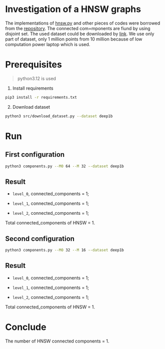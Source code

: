 # Investigation of a HNSW graphs

The implementations of [hnsw.py](./utils/hnsw.py) and other pieces of codes were borrowed from the [repository](https://github.com/aponom84/navigable-graphs-python/tree/main). The connected com=mponents are fiund by using disjoint set. The used dataset could be downloaded by [link](https://research.yandex.com/blog/benchmarks-for-billion-scale-similarity-search#14h2). We use only part of dataset, only 1 million points from 10 million because of low computation power laptop which is used.

# Prerequisites
> python3.12 is used

1. Install requirements
```bash
pip3 install -r requirements.txt
```

2. Download dataset
```bash
python3 src/download_dataset.py --dataset deep1b
```

# Run

## First configuration
```bash
python3 components.py --M0 64 --M 32 --dataset deep1b
```
## Result
- `level_0`, connected_components = 1;

- `level_1`, connected_components = 1;

- `level_2`, connected_components = 1;

Total connected_components of HNSW = 1.

## Second configuration
```bash
python3 components.py --M0 32 --M 16 --dataset deep1b
```
## Result
- `level_0`, connected_components = 1;

- `level_1`, connected_components = 1;

- `level_2`, connected_components = 1;

Total connected_components of HNSW = 1.

# Conclude
The number of HNSW connected components = 1.
